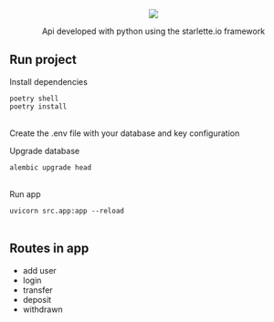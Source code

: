 <p align="center">
  <img src="https://cdn.discordapp.com/attachments/340263600142942209/837865552247783454/Logo_with_name.png">
</p>
<p align="center">
    Api developed with python using the starlette.io framework
    <br />
  </p>

## Run project

<div>
  <p>Install dependencies</p>
    <code>poetry shell</code>
    <br />
    <code>poetry install</code>
     <br />
     <br />
  <p>Create the .env file with your database and key configuration</p>
  <p>Upgrade database</p>
   <code>alembic upgrade head</code>
     <br />
     <br />
  <p>Run app</p>
   <code>uvicorn src.app:app --reload</code>
     <br />
     <br />
</div>

## Routes in app

- add user
- login
- transfer
- deposit
- withdrawn
